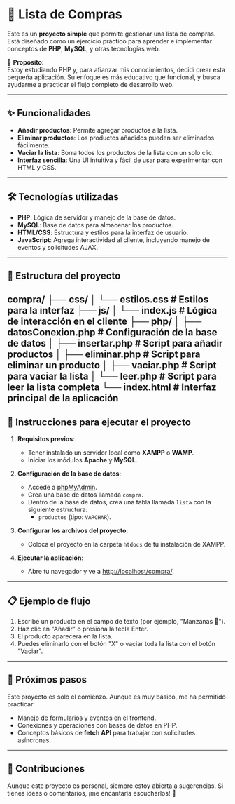 # 🛒 Lista de Compras

Este es un **proyecto simple** que permite gestionar una lista de compras. Está diseñado como un ejercicio práctico para aprender e implementar conceptos de **PHP**, **MySQL**, y otras tecnologías web.

🚀 **Propósito:**  
Estoy estudiando PHP y, para afianzar mis conocimientos, decidí crear esta pequeña aplicación. Su enfoque es más educativo que funcional, y busca ayudarme a practicar el flujo completo de desarrollo web.

---

## ✨ Funcionalidades

- **Añadir productos**: Permite agregar productos a la lista.  
- **Eliminar productos**: Los productos añadidos pueden ser eliminados fácilmente.  
- **Vaciar la lista**: Borra todos los productos de la lista con un solo clic.  
- **Interfaz sencilla**: Una UI intuitiva y fácil de usar para experimentar con HTML y CSS.  

---

## 🛠️ Tecnologías utilizadas  

- **PHP**: Lógica de servidor y manejo de la base de datos.  
- **MySQL**: Base de datos para almacenar los productos.  
- **HTML/CSS**: Estructura y estilos para la interfaz de usuario.  
- **JavaScript**: Agrega interactividad al cliente, incluyendo manejo de eventos y solicitudes AJAX.  

---

## 📂 Estructura del proyecto
compra/
├── css/
│   └── estilos.css         # Estilos para la interfaz
├── js/
│   └── index.js            # Lógica de interacción en el cliente
├── php/
│   ├── datosConexion.php   # Configuración de la base de datos
│   ├── insertar.php        # Script para añadir productos
│   ├── eliminar.php        # Script para eliminar un producto
│   ├── vaciar.php          # Script para vaciar la lista
│   └── leer.php            # Script para leer la lista completa
└── index.html              # Interfaz principal de la aplicación
---

## 🔧 Instrucciones para ejecutar el proyecto

1. **Requisitos previos**:
   - Tener instalado un servidor local como **XAMPP** o **WAMP**.  
   - Iniciar los módulos **Apache** y **MySQL**.  

2. **Configuración de la base de datos**:
   - Accede a [phpMyAdmin](http://localhost/phpmyadmin/).  
   - Crea una base de datos llamada `compra`.  
   - Dentro de la base de datos, crea una tabla llamada `lista` con la siguiente estructura:  
     - `productos` (tipo: `VARCHAR`).

3. **Configurar los archivos del proyecto**:
   - Coloca el proyecto en la carpeta `htdocs` de tu instalación de XAMPP.  

4. **Ejecutar la aplicación**:
   - Abre tu navegador y ve a [http://localhost/compra/](http://localhost/compra/).  

---

## 📋 Ejemplo de flujo

1. Escribe un producto en el campo de texto (por ejemplo, "Manzanas 🍎").  
2. Haz clic en "Añadir" o presiona la tecla Enter.  
3. El producto aparecerá en la lista.  
4. Puedes eliminarlo con el botón "X" o vaciar toda la lista con el botón "Vaciar".  

---

## 🎯 Próximos pasos

Este proyecto es solo el comienzo. Aunque es muy básico, me ha permitido practicar:

- Manejo de formularios y eventos en el frontend.  
- Conexiones y operaciones con bases de datos en PHP.  
- Conceptos básicos de **fetch API** para trabajar con solicitudes asíncronas.  

---

## 🤝 Contribuciones

Aunque este proyecto es personal, siempre estoy abierta a sugerencias. Si tienes ideas o comentarios, ¡me encantaría escucharlos! 💬